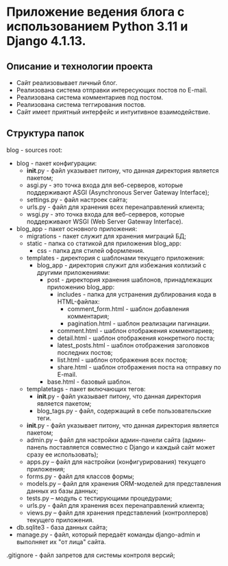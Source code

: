# Приложение ведения блога с использованием Python 3.11 и Django 4.1.13.
## Описание и технологии проекта
- Сайт реализовывает личный блог.
- Реализована система отправки интересующих постов по E-mail.
- Реализована система комментариев под постом.
- Реализована система теггирования постов.
- Сайт имеет приятный интерфейс и интуитивное взаимодействие.
## Структура папок
blog - sources root:
- blog - пакет конфигурации:
    - __init__.py - файл указывает питону, что данная директория является пакетом;
    - asgi.py - это точка входа для веб-серверов, которые поддерживают ASGI (Asynchronous Server Gateway Interface);
    - settings.py - файл настроек сайта;
    - urls.py - файл для хранения всех перенаправлений клиента;
    - wsgi.py -  это точка входа для веб-серверов, которые поддерживают WSGI (Web Server Gateway Interface).
- blog_app - пакет основного приложения:
    - migrations - пакет служит для хранения миграций БД;
    - static - папка со статикой для приложения blog_app:
        - css - папка для стилей оформления.
    - templates - директория с шаблонами текущего приложения:
        - blog_app - директория служит для избежания коллизий с другими приложениями: 
            - post - директория хранения шаблонов, принадлежащих приложению blog_app: 
                - includes - папка для устранения дублирования кода в HTML-файлах:
                    - comment_form.html - шаблон добавления комментария; 
                    - pagination.html - шаблон реализации пагинации.
                - comment.html - шаблон отображения комментариев;
                - detail.html - шаблон отображения конкретного поста;
                - latest_posts.html - шаблон отображения заголовков последних постов;
                - list.html - шаблон отображения всех постов;
                - share.html - шаблон отображения поста на отправку по E-mail. 
            - base.html - базовый шаблон.
    - templatetags - пакет включающих тегов:
        - __init__.py - файл указывает питону, что данная директория является пакетом;
        - blog_tags.py - файл, содержащий в себе пользовательские теги.
    - __init__.py - файл указывает питону, что данная директория является пакетом;
    - admin.py – файл для настройки админ-панели сайта (админ-панель поставляется совместно с Django и каждый сайт может сразу ее использовать);
    - apps.py – файл для настройки (конфигурирования) текущего приложения;
    - forms.py - файл для классов формы;
    - models.py – файл для хранения ORM-моделей для представления данных из базы данных;
    - tests.py – модуль с тестирующими процедурами;
    - urls.py - файл для хранения всех перенаправлений клиента;
    - views.py – файл для хранения представлений (контроллеров) текущего приложения. 
- db.sqlite3 - база данных сайта;
- manage.py - файл, который передаёт команды django-admin и выполняет их "от лица" сайта.

.gitignore - файл запретов для системы контроля версий;
